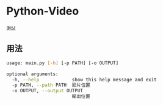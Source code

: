 # Python-Video

```
測試
```

## 用法

```bash
usage: main.py [-h] [-p PATH] [-o OUTPUT]

optional arguments:
  -h, --help            show this help message and exit
  -p PATH, --path PATH  影片位置
  -o OUTPUT, --output OUTPUT
                        輸出位置
```